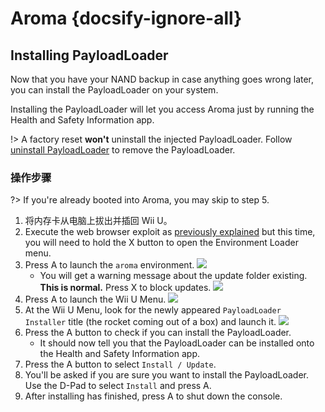 # Aroma {docsify-ignore-all}

## Installing PayloadLoader

Now that you have your NAND backup in case anything goes wrong later, you can install the PayloadLoader on your system.

Installing the PayloadLoader will let you access Aroma just by running the Health and Safety Information app.

!> A factory reset **won't** uninstall the injected PayloadLoader. Follow [uninstall PayloadLoader](../../uninstall-payloadloader) to remove the PayloadLoader.

### 操作步骤

?> If you're already booted into Aroma, you may skip to step 5.

1. 将内存卡从电脑上拔出并插回 Wii U。
2. Execute the web browser exploit as [previously explained](browser-exploit) but this time, you will need to hold the X button to open the Environment Loader menu.
3. Press A to launch the `aroma` environment.
   ![](../docs/assets/img/guide/EL.png)
   - You will get a warning message about the update folder existing. **This is normal.** Press X to block updates.
     ![](../docs/assets/img/guide/Warn.png)
4. Press A to launch the Wii U Menu.
   ![](../docs/assets/img/guide/ABM.png)
5. At the Wii U Menu, look for the newly appeared `PayloadLoader Installer` title (the rocket coming out of a box) and launch it.
   ![](../docs/assets/img/guide/PLLI.png)
6. Press the A button to check if you can install the PayloadLoader.
   - It should now tell you that the PayloadLoader can be installed onto the Health and Safety Information app.
7. Press the A button to select `Install / Update`.
8. You'll be asked if you are sure you want to install the PayloadLoader. Use the D-Pad to select `Install` and press A.
9. After installing has finished, press A to shut down the console.
